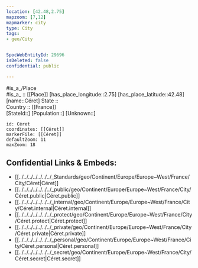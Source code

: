 ```yaml
---
location: [42.48,2.75] 
mapzoom: [7,12] 
mapmarker: city 
type: City
tags:
- geo/City


SpocWebEntityId: 29696
isDeleted: false
confidential: public

---
```

#is_a_/Place  
#is_a_ :: [[Place]] 
[has_place_longitude::2.75] 
[has_place_latitude::42.48] 
[name::Céret] 
State ::  
Country :: [[France]]  
[StateId::] 
[Population::] 
[Unknown::] 


```leaflet
id: Céret
coordinates: [[Céret]] 
markerFile: [[Céret]] 
defaultZoom: 11 
maxZoom: 18
```


## Confidential Links & Embeds: 
- [[../../../../../../../_Standards/geo/Continent/Europe/Europe~West/France/City/Céret|Céret]] 
- [[../../../../../../../_public/geo/Continent/Europe/Europe~West/France/City/Céret.public|Céret.public]] 
- [[../../../../../../../_internal/geo/Continent/Europe/Europe~West/France/City/Céret.internal|Céret.internal]] 
- [[../../../../../../../_protect/geo/Continent/Europe/Europe~West/France/City/Céret.protect|Céret.protect]] 
- [[../../../../../../../_private/geo/Continent/Europe/Europe~West/France/City/Céret.private|Céret.private]] 
- [[../../../../../../../_personal/geo/Continent/Europe/Europe~West/France/City/Céret.personal|Céret.personal]] 
- [[../../../../../../../_secret/geo/Continent/Europe/Europe~West/France/City/Céret.secret|Céret.secret]] 
